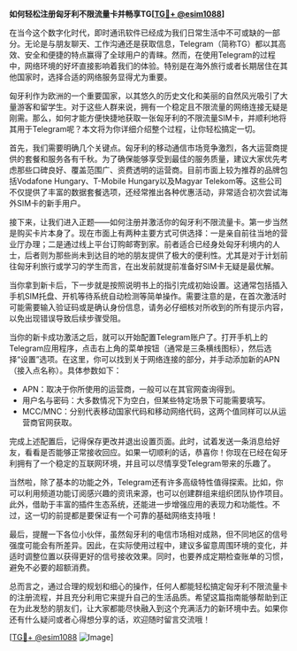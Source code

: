 **如何轻松注册匈牙利不限流量卡并畅享TG[[TG💪+ @esim1088](https://t.me/s/esim1088)]**

在当今这个数字化时代，即时通讯软件已经成为我们日常生活中不可或缺的一部分。无论是与朋友聊天、工作沟通还是获取信息，Telegram（简称TG）都以其高效、安全和便捷的特点赢得了全球用户的青睐。然而，在使用Telegram的过程中，网络环境的好坏直接影响着我们的体验。特别是在海外旅行或者长期居住在其他国家时，选择合适的网络服务显得尤为重要。

匈牙利作为欧洲的一个重要国家，以其悠久的历史文化和美丽的自然风光吸引了大量游客和留学生。对于这些人群来说，拥有一个稳定且不限流量的网络连接无疑是刚需。那么，如何才能方便快捷地获取一张匈牙利的不限流量SIM卡，并顺利地将其用于Telegram呢？本文将为你详细介绍整个过程，让你轻松搞定一切。

首先，我们需要明确几个关键点。匈牙利的移动通信市场竞争激烈，各大运营商提供的套餐和服务各有千秋。为了确保能够享受到最佳的服务质量，建议大家优先考虑那些口碑良好、覆盖范围广、资费透明的运营商。目前市面上较为推荐的品牌包括Vodafone Hungary、T-Mobile Hungary以及Magyar Telekom等。这些公司不仅提供了丰富的数据套餐选项，还经常推出各种优惠活动，非常适合初次尝试海外SIM卡的新手用户。

接下来，让我们进入正题——如何注册并激活你的匈牙利不限流量卡。第一步当然是购买卡片本身了。现在市面上有两种主要方式可供选择：一是亲自前往当地的营业厅办理；二是通过线上平台订购邮寄到家。前者适合已经身处匈牙利境内的人士，后者则为那些尚未到达目的地的朋友提供了极大的便利性。尤其是对于计划前往匈牙利旅行或学习的学生而言，在出发前就提前准备好SIM卡无疑是最优解。

当你拿到新卡后，下一步就是按照说明书上的指引完成初始设置。这通常包括插入手机SIM托盘、开机等待系统自动检测等简单操作。需要注意的是，在首次激活时可能需要输入验证码或是确认身份信息，请务必仔细核对所收到的所有提示内容，以免出现错误导致后续步骤受阻。

当你的新卡成功激活之后，就可以开始配置Telegram账户了。打开手机上的Telegram应用程序，点击右上角的菜单按钮（通常是三条横线图标），然后选择“设置”选项。在这里，你可以找到关于网络连接的部分，并手动添加新的APN（接入点名称）。具体参数如下：

- APN：取决于你所使用的运营商，一般可以在其官网查询得到。
- 用户名与密码：大多数情况下为空白，但某些特定场景下可能需要填写。
- MCC/MNC：分别代表移动国家代码和移动网络代码，这两个值同样可以从运营商官网获取。

完成上述配置后，记得保存更改并退出设置页面。此时，试着发送一条消息给好友，看看是否能够正常接收回应。如果一切顺利的话，恭喜你！你现在已经在匈牙利拥有了一个稳定的互联网环境，并且可以尽情享受Telegram带来的乐趣了。

当然啦，除了基本的功能之外，Telegram还有许多高级特性值得探索。比如，你可以利用频道功能订阅感兴趣的资讯来源，也可以创建群组来组织团队协作项目。此外，借助于丰富的插件生态系统，还能进一步增强应用的表现力和功能性。不过，这一切的前提都是要保证有一个可靠的基础网络支持哦！

最后，提醒一下各位小伙伴，虽然匈牙利的电信市场相对成熟，但不同地区的信号强度可能会有所差异。因此，在实际使用过程中，建议多留意周围环境的变化，并适时调整位置以获得更好的信号接收效果。同时，也要养成定期检查账单的习惯，避免不必要的超额消费。

总而言之，通过合理的规划和细心的操作，任何人都能轻松搞定匈牙利不限流量卡的注册流程，并且充分利用它来提升自己的生活品质。希望这篇指南能够帮助到正在为此发愁的朋友们，让大家都能尽快融入到这个充满活力的新环境中去。如果你还有什么疑问或者心得想分享的话，欢迎随时留言交流哦！

[[TG💪+ @esim1088](https://t.me/s/esim1088) ![Image](https://i.postimg.cc/4NQfJmqS/Snipaste-2025-05-13-00-14-12.png)]